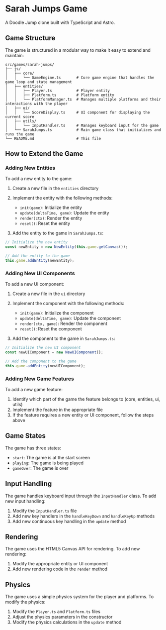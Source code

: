 # Sarah Jumps Game

A Doodle Jump clone built with TypeScript and Astro.

## Game Structure

The game is structured in a modular way to make it easy to extend and maintain:

```
src/games/sarah-jumps/
├── js/
│   ├── core/
│   │   └── GameEngine.ts       # Core game engine that handles the game loop and state management
│   ├── entities/
│   │   ├── Player.ts           # Player entity
│   │   ├── Platform.ts         # Platform entity
│   │   └── PlatformManager.ts  # Manages multiple platforms and their interactions with the player
│   ├── ui/
│   │   └── ScoreDisplay.ts     # UI component for displaying the current score
│   ├── utils/
│   │   └── InputHandler.ts     # Manages keyboard input for the game
│   └── SarahJumps.ts           # Main game class that initializes and runs the game
└── README.md                   # This file
```

## How to Extend the Game

### Adding New Entities

To add a new entity to the game:

1. Create a new file in the `entities` directory
2. Implement the entity with the following methods:
   - `init(game)`: Initialize the entity
   - `update(deltaTime, game)`: Update the entity
   - `render(ctx)`: Render the entity
   - `reset()`: Reset the entity

3. Add the entity to the game in `SarahJumps.ts`:

```typescript
// Initialize the new entity
const newEntity = new NewEntity(this.game.getCanvas());

// Add the entity to the game
this.game.addEntity(newEntity);
```

### Adding New UI Components

To add a new UI component:

1. Create a new file in the `ui` directory
2. Implement the component with the following methods:
   - `init(game)`: Initialize the component
   - `update(deltaTime, game)`: Update the component
   - `render(ctx, game)`: Render the component
   - `reset()`: Reset the component

3. Add the component to the game in `SarahJumps.ts`:

```typescript
// Initialize the new UI component
const newUIComponent = new NewUIComponent();

// Add the component to the game
this.game.addEntity(newUIComponent);
```

### Adding New Game Features

To add a new game feature:

1. Identify which part of the game the feature belongs to (core, entities, ui, utils)
2. Implement the feature in the appropriate file
3. If the feature requires a new entity or UI component, follow the steps above

## Game States

The game has three states:

- `start`: The game is at the start screen
- `playing`: The game is being played
- `gameOver`: The game is over

## Input Handling

The game handles keyboard input through the `InputHandler` class. To add new input handling:

1. Modify the `InputHandler.ts` file
2. Add new key handlers in the `handleKeyDown` and `handleKeyUp` methods
3. Add new continuous key handling in the `update` method

## Rendering

The game uses the HTML5 Canvas API for rendering. To add new rendering:

1. Modify the appropriate entity or UI component
2. Add new rendering code in the `render` method

## Physics

The game uses a simple physics system for the player and platforms. To modify the physics:

1. Modify the `Player.ts` and `Platform.ts` files
2. Adjust the physics parameters in the constructor
3. Modify the physics calculations in the `update` method 
